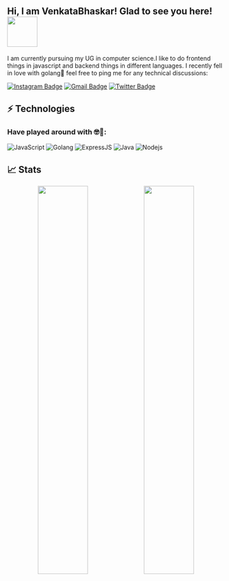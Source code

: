 ## Hi, I am VenkataBhaskar! Glad to see you here! <img src="https://raw.githubusercontent.com/aemmadi/aemmadi/master/wave.gif" width="70px">

I am currently pursuing my UG in computer science.I like to do frontend things in javascript and backend things in different languages. I recently fell in love with golang🥰 feel free to ping me for any technical discussions:


[![Instagram Badge](https://img.shields.io/badge/-bhaskarsig-purple?style=flat-square&logo=instagram&logoColor=white&link=https://instagram.com/bhaskarsig)](https://instagram.com/bhaskarsig)
[![Gmail Badge](https://img.shields.io/badge/-venkatabhaskarpuppala@gmail.com-c14438?style=flat-square&logo=Gmail&logoColor=white&link=mailto:venkatabhaskarpuppala@gmail.com)](mailto:venkatabhaskarpuppala@gmail.com)
[![Twitter Badge](https://img.shields.io/badge/-bhaskartwts-blue?style=flat-square&logo=twitter&logoColor=white&link=https://www.twitter.com/Bhaskarstwt)](https://www.twitter.com/bhaskartwts)


## ⚡ Technologies  

### Have played around with 🤓🥰:

![JavaScript](https://img.shields.io/badge/-JavaScript-black?style=flat-square&logo=javascript)
![Golang](https://img.shields.io/badge/-Golang-D3F8F2?style=flat-square&logo=go)
![ExpressJS](https://img.shields.io/badge/-ExpressJS-E10444?style=flat-square&logo=express)
![Java](https://img.shields.io/badge/-java-E34A86?style=flat-square&logo=openjdk)
![Nodejs](https://img.shields.io/badge/-Nodejs-E272V6?style=flat-square&logo=Node.js)



## 📈 Stats
<p align="center">
	
  <img width="48%" src="https://github-readme-stats.vercel.app/api?username=VenkataBhaskarr&show_icons=true&theme=tokyonight" />
  <img width="48%" src="https://github-readme-streak-stats.herokuapp.com/?user=VenkataBhaskarr&theme=tokyonight" />
</p>
